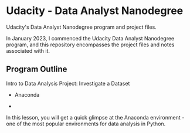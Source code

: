 # Udacity - Data Analyst Nanodegree
Udacity's Data Analyst Nanodegree program and project files.

In January 2023, I commenced the Udacity Data Analyst Nanodegree program, and 
this repository encompasses the project files and notes associated with it.

## Program Outline
Intro to Data Analysis
Project: Investigate a Dataset
* Anaconda

* 
In this lesson, you will get a quick glimpse at the Anaconda environment - one of the most popular environments for data analysis in Python.

